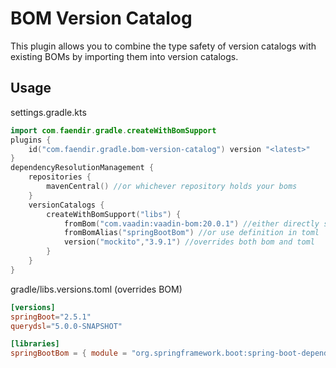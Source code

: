# BOM Version Catalog

This plugin allows you to combine the type safety of version catalogs with existing BOMs by importing them into version catalogs.

## Usage

settings.gradle.kts

```kotlin
import com.faendir.gradle.createWithBomSupport
plugins {
    id("com.faendir.gradle.bom-version-catalog") version "<latest>"
}
dependencyResolutionManagement {
    repositories {
        mavenCentral() //or whichever repository holds your boms
    }
    versionCatalogs {
        createWithBomSupport("libs") {
            fromBom("com.vaadin:vaadin-bom:20.0.1") //either directly specify your bom
            fromBomAlias("springBootBom") //or use definition in toml
            version("mockito","3.9.1") //overrides both bom and toml
        }
    }
}
```

gradle/libs.versions.toml (overrides BOM)

```toml
[versions]
springBoot="2.5.1"
querydsl="5.0.0-SNAPSHOT"

[libraries]
springBootBom = { module = "org.springframework.boot:spring-boot-dependencies", version.ref = "springBoot" }
```